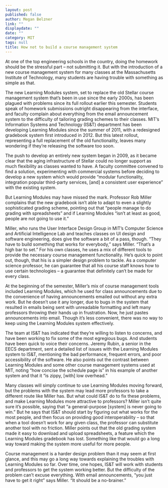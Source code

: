 ```yaml
---
layout: post
published: false
author: Megan Belzner
link: ""
displaydate: ""
date: ""
category: MIT
tags: null
title: How not to build a course management system
---
```


At one of the top engineering schools in the country, doing the homework should be the stressful part – not submitting it. But with the introduction of a new course management system for many classes at the Massachusetts Institute of Technology, many students are having trouble with something as simple as that.

The new Learning Modules system, set to replace the old Stellar course management system that’s been in use since the early 2000s, has been plagued with problems since its full rollout earlier this semester. Students speak of homework submissions outright disappearing from the interface, and faculty complain about everything from the email announcement system to the difficulty of tailoring grading schemes to their classes. MIT’s Information Systems and Technology (IS&T) department has been developing Learning Modules since the summer of 2011, with a redesigned gradebook system first introduced in 2012. But this latest rollout, representing a full replacement of the old functionality, leaves many wondering if they’re releasing the software too soon.

The push to develop an entirely new system began in 2009, as it became clear that the aging infrastructure of Stellar could no longer support as much flexibility as classes wanted to have. A faculty committee convened to find a solution, experimenting with commercial systems before deciding to develop a new system which would provide “modular functionality, integration popular third-party services, [and] a consistent user experience” with the existing system.

But Learning Modules may have missed the mark. Professor Rob Miller complains that the new gradebook isn’t able to adapt to even a slightly sophisticated grading scheme, pointing out that “people manage to do grading with spreadsheets” and if Learning Modules “isn’t at least as good, people are not going to use it.”

Miller, who runs the User Interface Design Group in MIT’s Computer Science and Artificial Intelligence Lab and teaches classes on UI design and software engineering, does give the software a bit of a pass, though. “They have to build something that works for everybody,” says Miller. “That’s a high bar to set.” For his own classes, he uses a mix of different tools to provide the necessary course management functionality. He’s quick to point out, though, that his is a simpler design problem to tackle. As a computer science professor, he can guarantee that all his course staff knows how to use certain technologies – a guarantee that definitely can’t be made for every class.

At the beginning of the semester, Miller’s mix of course management tools included Learning Modules, which he used for class announcements due to the convenience of having announcements emailed out without any extra work. But he doesn’t use it any longer, due to bugs in the system that resulted in emails being sent with unreadable formatting and left many professors throwing their hands up in frustration. Now, he just pastes announcements into email. Though it’s less convenient, there was no way to keep using the Learning Modules system effectively.

The team at IS&T has indicated that they’re willing to listen to concerns, and have been working to fix some of the most egregious bugs. And students have been quick to voice their concerns. Jeremy Rubin, a senior in the EECS department, sent a detailed list of issues with the Learning Modules system to IS&T, mentioning the bad performance, frequent errors, and poor accessibility of the software. He also points out the contrast between Learning Modules and some other course management systems used at MIT, noting “how concise the schedule page is” in his example of another system and that it “is zippy, [with] low overhead.”

Many classes will simply continue to use Learning Modules moving forward, but the problems with the system may lead more professors to take a different route like Miller has. But what could IS&T do to fix these problems, and make Learning Modules more attractive to professors? Miller isn’t quite sure it’s possible, saying that “a general-purpose [system] is never going to win.” But he says that IS&T should start by figuring out what works for the most people, and then focus on providing good interoperability – so that when a tool doesn’t work for any given class, the professor can substitute another tool with no friction. Miller points out that the old grading system made it easy to download and upload spreadsheets, a feature which the Learning Modules gradebook has lost. Something like that would go a long way toward making the system more useful for more people. 

Course management is a harder design problem than it may seem at first glance, and this may go a long way towards explaining the troubles with Learning Modules so far. Over time, one hopes, IS&T will work with students and professors to get the system working better. But the difficulty of the problem can’t excuse everything. With email announcements, “you just have to get it right” says Miller. “It should be a no-brainer.”

